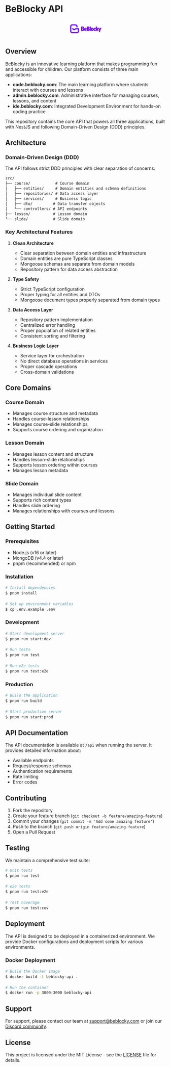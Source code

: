 # BeBlocky API

<p align="center">
  <img src="/public/images/logo.png" width="120" alt="Nest Logo" />
</p>

## Overview

BeBlocky is an innovative learning platform that makes programming fun and accessible for children. Our platform consists of three main applications:

- **code.beblocky.com**: The main learning platform where students interact with courses and lessons
- **admin.beblocky.com**: Administrative interface for managing courses, lessons, and content
- **ide.beblocky.com**: Integrated Development Environment for hands-on coding practice

This repository contains the core API that powers all three applications, built with NestJS and following Domain-Driven Design (DDD) principles.

## Architecture

### Domain-Driven Design (DDD)

The API follows strict DDD principles with clear separation of concerns:

```
src/
├── course/           # Course domain
│   ├── entities/     # Domain entities and schema definitions
│   ├── repositories/ # Data access layer
│   ├── services/     # Business logic
│   ├── dto/         # Data transfer objects
│   └── controllers/ # API endpoints
├── lesson/          # Lesson domain
└── slide/           # Slide domain
```

### Key Architectural Features

1. **Clean Architecture**

   - Clear separation between domain entities and infrastructure
   - Domain entities are pure TypeScript classes
   - Mongoose schemas are separate from domain models
   - Repository pattern for data access abstraction

2. **Type Safety**

   - Strict TypeScript configuration
   - Proper typing for all entities and DTOs
   - Mongoose document types properly separated from domain types

3. **Data Access Layer**

   - Repository pattern implementation
   - Centralized error handling
   - Proper population of related entities
   - Consistent sorting and filtering

4. **Business Logic Layer**
   - Service layer for orchestration
   - No direct database operations in services
   - Proper cascade operations
   - Cross-domain validations

## Core Domains

### Course Domain

- Manages course structure and metadata
- Handles course-lesson relationships
- Manages course-slide relationships
- Supports course ordering and organization

### Lesson Domain

- Manages lesson content and structure
- Handles lesson-slide relationships
- Supports lesson ordering within courses
- Manages lesson metadata

### Slide Domain

- Manages individual slide content
- Supports rich content types
- Handles slide ordering
- Manages relationships with courses and lessons

## Getting Started

### Prerequisites

- Node.js (v16 or later)
- MongoDB (v4.4 or later)
- pnpm (recommended) or npm

### Installation

```bash
# Install dependencies
$ pnpm install

# Set up environment variables
$ cp .env.example .env
```

### Development

```bash
# Start development server
$ pnpm run start:dev

# Run tests
$ pnpm run test

# Run e2e tests
$ pnpm run test:e2e
```

### Production

```bash
# Build the application
$ pnpm run build

# Start production server
$ pnpm run start:prod
```

## API Documentation

The API documentation is available at `/api` when running the server. It provides detailed information about:

- Available endpoints
- Request/response schemas
- Authentication requirements
- Rate limiting
- Error codes

## Contributing

1. Fork the repository
2. Create your feature branch (`git checkout -b feature/amazing-feature`)
3. Commit your changes (`git commit -m 'Add some amazing feature'`)
4. Push to the branch (`git push origin feature/amazing-feature`)
5. Open a Pull Request

## Testing

We maintain a comprehensive test suite:

```bash
# Unit tests
$ pnpm run test

# e2e tests
$ pnpm run test:e2e

# Test coverage
$ pnpm run test:cov
```

## Deployment

The API is designed to be deployed in a containerized environment. We provide Docker configurations and deployment scripts for various environments.

### Docker Deployment

```bash
# Build the Docker image
$ docker build -t beblocky-api .

# Run the container
$ docker run -p 3000:3000 beblocky-api
```

## Support

For support, please contact our team at support@beblocky.com or join our [Discord community](https://discord.gg/beblocky).

## License

This project is licensed under the MIT License - see the [LICENSE](LICENSE) file for details.
